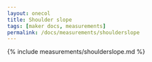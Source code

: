 ```yaml
---
layout: onecol
title: Shoulder slope
tags: [maker docs, measurements]
permalink: /docs/measurements/shoulderslope
---
```

{% include measurements/shoulderslope.md %}
